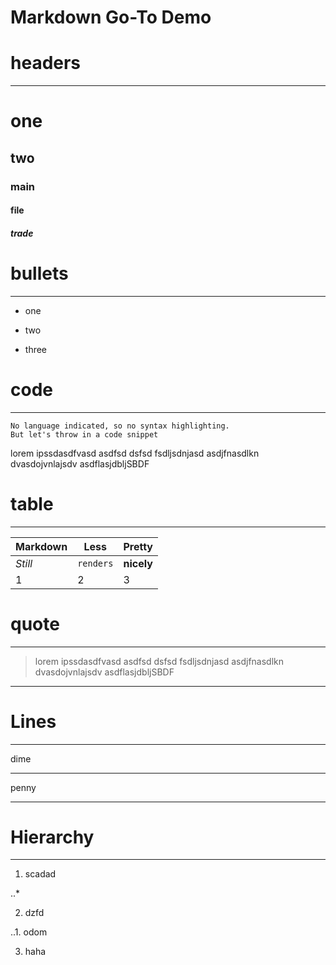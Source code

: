 Markdown Go-To Demo 
===================

# headers
--------------
# one
## two
### main
#### file
##### trade

# bullets
--------------
+ one
- two 
* three

# code
--------------

```
No language indicated, so no syntax highlighting. 
But let's throw in a code snippet
```

lorem ipssdasdfvasd asdfsd dsfsd fsdljsdnjasd asdjfnasdlkn dvasdojvnlajsdv asdflasjdbljSBDF 

# table
--------------
Markdown | Less | Pretty
--- | --- | ---
*Still* | `renders` | **nicely**
1 | 2 | 3

# quote
--------------
> lorem ipssdasdfvasd asdfsd dsfsd fsdljsdnjasd asdjfnasdlkn dvasdojvnlajsdv asdflasjdbljSBDF 

------------------------

# Lines
--------------

dime 

____

penny 

***

# Hierarchy
--------------

1. scadad

..*

2. dzfd

..1. odom

3. haha